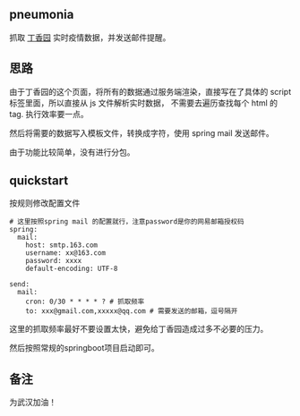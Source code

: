 ## pneumonia
抓取 [丁香园](https://3g.dxy.cn/newh5/view/pneumonia_peopleapp) 实时疫情数据，并发送邮件提醒。

## 思路
由于丁香园的这个页面，将所有的数据通过服务端渲染，直接写在了具体的 script 标签里面，所以直接从 js 文件解析实时数据， 不需要去遍历查找每个 html 的 tag. 执行效率要一点。

然后将需要的数据写入模板文件，转换成字符，使用 spring mail 发送邮件。

由于功能比较简单，没有进行分包。

## quickstart
按规则修改配置文件
```
# 这里按照spring mail 的配置就行，注意password是你的网易邮箱授权码
spring:
  mail:
    host: smtp.163.com
    username: xx@163.com
    password: xxxx
    default-encoding: UTF-8

send:
  mail:
    cron: 0/30 * * * * ? # 抓取频率
    to: xxx@gmail.com,xxxxx@qq.com # 需要发送的邮箱，逗号隔开
```
这里的抓取频率最好不要设置太快，避免给丁香园造成过多不必要的压力。

然后按照常规的springboot项目启动即可。

## 备注
为武汉加油！
